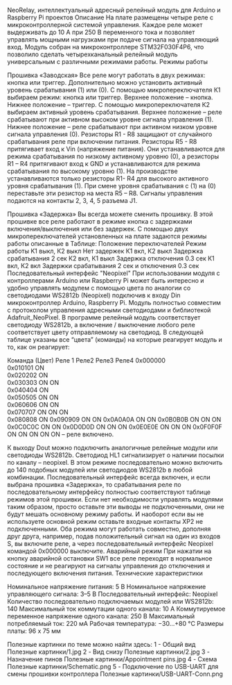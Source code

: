 NeoRelay, интеллектуальный адресный релейный модуль для Arduino и Raspberry Pi проектов
Описание
На плате размещены четыре реле с микроконтроллерной системой управления. Каждое реле может выдерживать до 10 А при 250 В переменного тока и позволяет управлять мощными нагрузками при подаче сигнала на управляющий вход. Модуль собран на микроконтроллере STM32F030F4P6, что позволило сделать четырехканальный релейный модуль универсальным с различными режимами работы.
Режимы работы

Прошивка «Заводская»
Все реле могут работать в двух режимах: кнопка или триггер. Дополнительно можно установить активный уровень срабатывания (1) или (0).
С помощью микропереключателя К1 выбираем режим: кнопка или триггер. Верхнее положение – кнопка. Нижнее положение – триггер.
С помощью микропереключателя К2 выбираем активный уровень срабатывания. Верхнее положение – реле срабатывают при активном высоком уровне сигнала управления (1). Нижнее положение – реле срабатывают при активном низком уровне сигнала управления (0).
Резисторы R1 -  R8 защищают от случайного срабатывания реле при включении питания. Резисторы R5 - R8 притягивает вход к Vin (напряжение питания). Они устанавливаются для режима срабатывания по низкому активному уровню (0), а резисторы R1 – R4 притягивают вход к GND и устанавливаются для режима срабатывания по высокому уровню (1).
На производстве устанавливаются только резисторы R1- R4 для высокого активного уровня срабатывания (1). При смене уровня срабатывания с (1) на (0) переставьте эти резистор на места R5 – R8.
Сигналы управления подаются на контакты 2, 3, 4, 5 разъема J1.

Прошивка «Задержка»
Вы всегда можете сменить прошивку. В этой прошивке все реле работают в режиме кнопка с задержками включения/выключения или без задержек.
С помощью двух микропереключателей  установленных на плате задаются режимы работы описанные в Таблице:
Положение переключателей	Режим работы
K1 выкл, К2 выкл	Нет задержек
К1 вкл, К2 выкл	Задержка срабатывания 2 сек
К2 вкл, К1 выкл	Задержка отключения 0.3 сек
К1 вкл, К2 вкл	Задержки срабатывания 2 сек и отключения 0.3 сек
Последовательный интерфейс "Neopixel"
При использовании модуля с контроллерами Arduino или Raspberry Pi может быть интересно и удобно управлять модулем с помощью цвета по аналогии со светодиодами WS2812b (Neopixel) подключив к входу Din микроконтроллер Arduino, Raspberry Pi. Модуль полностью совместим с протоколом управления адресными светодиодами и библиотекой Adafruit_NeoPixel.
В программе релейный модуль соответствует светодиоду WS2812b, а включение / выключение любого реле соответствует цвету отправляемому на светодиод. В следующей таблице указаны все “цвета” (команды) на которые реагирует модуль и то, как он реагирует:
 
Команда (Цвет)	Реле 1	Реле2	Реле3	Реле4
0x000000	 	 	 	 
0x010101	ON	 	 	 
0x020202	 	ON	 	 
0x030303	ON	ON	 	 
0x040404	 	 	ON	 
0x050505	ON	 	ON	 
0x060606	 	ON	ON	 
0x070707	ON	ON	ON	 
0x080808	 	 	 	ON
0x090909	ON	 	 	ON
0x0A0A0A	 	ON	 	ON
0x0B0B0B	ON	ON	 	ON
0x0C0C0C	 	 	ON	ON
0x0D0D0D	ON	 	ON	ON
0x0E0E0E	 	ON	ON	ON
0x0F0F0F	ON	ON	ON	ON
ON – реле включено.
 
К выходу Dout можно подключить аналогичные релейные модули или светодиоды WS2812b. Светодиод HL1 сигнализирует о наличии посылки по каналу – neopixel.
В этом режиме последовательно можно включить до 140 подобных модулей или светодиодов WS2812b в любой комбинации.
Последовательный интерфейс всегда включен, и если выбрана прошивка «Задержка», то срабатывания реле по последовательному интерфейсу полностью соответствуют таблице режимов этой прошивки.
Если нет необходимости управлять модулями таким образом, просто оставьте эти выводы не подключенными, они не будут мешать основному режиму работы. И наоборот если вы не используете основной режим оставьте входные контакты XP2 не подключенными.
Оба режима могут работать совместно, дополняя друг друга, например, подав положительный сигнал на один из входов S, вы включите реле, а через последовательный интерфейс Neopixel командой 0x000000 выключите.
Аварийный режим
При нажатии на кнопку аварийной остановки SW1 все реле переходят в нормальное состояние и не реагируют на сигналы управления до отключения и последующего включения питания.
Технические характеристики

Номинальное напряжение питания: 5 В
Номинальное напряжение управляющего сигнала: 3–5 В
Последовательный интерфейс: Neopixel
Количество последовательно подключаемых модулей или WS2812b: 140
Максимальный ток коммутации одного канала: 10 А
Коммутируемое переменное напряжение одного канала: 250 В
Максимальный потребляемый ток: 220 мА
Рабочая температура: −30…+80 °C
Размеры платы: 96 х 75 мм

Полезные картинки по теме можно найти здесь:
1 - Общий вид Полезные картинки/1.jpg
2 - Вид снизу Полезные картинки/2.jpg
3 - Назначение пинов Полезные картинки/Appointment pins.jpg
4 - Схема Полезные картинки/Schematic.png
5 - Подключение по USB-UART для смены прошивки контроллера Полезные картинки/USB-UART-Conn.png
